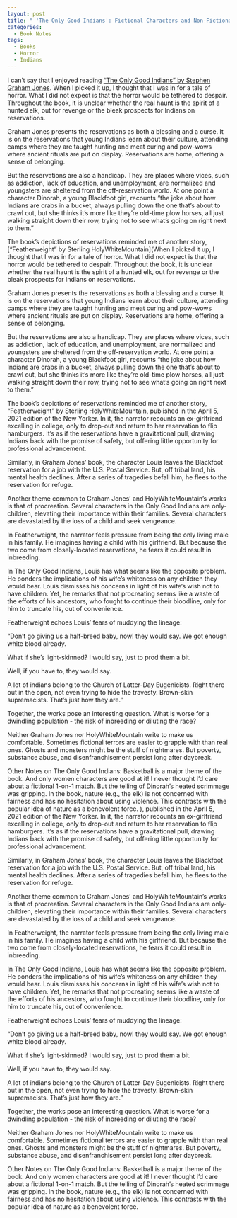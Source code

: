 ```yaml
---
layout: post
title: " 'The Only Good Indians': Fictional Characters and Non-Fictional Foes"
categories:
  - Book Notes
tags:
  - Books
  - Horror
  - Indians
---
```


I can’t say that I enjoyed reading [“The Only Good Indians” by Stephen Graham Jones](https://www.demontheory.net/the-only-good-indians/).  When I picked it up, I thought that I was in for a tale of horror.  What I did not expect is that the horror would be tethered to despair.  Throughout the book, it is unclear whether the real haunt is the spirit of a hunted elk, out for revenge or the bleak prospects for Indians on reservations.

Graham Jones presents the reservations as both a blessing and a curse.  It is on the reservations that young Indians learn about their culture, attending camps where they are taught hunting and meat curing and pow-wows where ancient rituals are put on display.  Reservations are home, offering a sense of belonging.  

But the reservations are also a handicap.  They are places where vices, such as addiction, lack of education, and unemployment, are normalized and youngsters are sheltered from the off-reservation world.  At one point a character Dinorah, a young Blackfoot girl, recounts “the joke about how Indians are crabs in a bucket, always pulling down the one that’s about to crawl out, but she thinks it’s more like they’re old-time plow horses, all just walking straight down their row, trying not to see what’s going on right next to them.”  

The book’s depictions of reservations reminded me of another story,   [“Featherweight” by Sterling HolyWhiteMountain](When I picked it up, I thought that I was in for a tale of horror.  What I did not expect is that the horror would be tethered to despair.  Throughout the book, it is unclear whether the real haunt is the spirit of a hunted elk, out for revenge or the bleak prospects for Indians on reservations.

Graham Jones presents the reservations as both a blessing and a curse.  It is on the reservations that young Indians learn about their culture, attending camps where they are taught hunting and meat curing and pow-wows where ancient rituals are put on display.  Reservations are home, offering a sense of belonging.  

But the reservations are also a handicap.  They are places where vices, such as addiction, lack of education, and unemployment, are normalized and youngsters are sheltered from the off-reservation world.  At one point a character Dinorah, a young Blackfoot girl, recounts “the joke about how Indians are crabs in a bucket, always pulling down the one that’s about to crawl out, but she thinks it’s more like they’re old-time plow horses, all just walking straight down their row, trying not to see what’s going on right next to them.”  

The book’s depictions of reservations reminded me of another story,   “Featherweight” by Sterling HolyWhiteMountain, published in the April 5, 2021 edition of the New Yorker.  In it, the narrator recounts an ex-girlfriend excelling in college, only to drop-out and return to her reservation to flip hamburgers.  It’s as if the reservations have a gravitational pull, drawing Indians back with the promise of safety, but offering little opportunity for professional advancement.

Similarly, in Graham Jones’ book, the character Louis leaves the Blackfoot reservation for a job with the U.S. Postal Service.  But, off tribal land, his mental health declines.  After a series of tragedies befall him, he flees to the reservation for refuge.   

Another theme common to Graham Jones’ and HolyWhiteMountain’s works is that of procreation.  Several characters in the Only Good Indians are only-children, elevating their importance within their families. Several characters are devastated by the loss of a child and seek vengeance.  

In Featherweight, the narrator feels pressure from being the only living male in his family.  He imagines having a child with his girlfriend.  But because the two come from closely-located reservations, he fears it could result in inbreeding.  

In The Only Good Indians, Louis has what seems like the opposite problem.  He ponders the implications of his wife’s whiteness on any children they would bear.  Louis dismisses his concerns in light of his wife’s wish not to have children.  Yet, he remarks that not procreating seems like a waste of the efforts of his ancestors, who fought to continue their bloodline, only for him to truncate his, out of convenience.  

Featherweight echoes Louis’ fears of muddying the lineage: 

“Don’t go giving us a half-breed baby, now! they would say. We got enough white blood already.

What if she’s light-skinned? I would say, just to prod them a bit.

Well, if you have to, they would say.

A lot of indians belong to the Church of Latter-Day Eugenicists. Right there out in the open, not even trying to hide the travesty. Brown-skin supremacists. That’s just how they are.”

Together, the works pose an interesting question.  What is worse for a dwindling population - the risk of inbreeding or diluting the race?  

Neither Graham Jones nor HolyWhiteMountain write to make us comfortable.  Sometimes fictional terrors are easier to grapple with than real ones.  Ghosts and monsters might be the stuff of nightmares.  But poverty, substance abuse, and disenfranchisement persist long after daybreak.  


Other Notes on The Only Good Indians:
Basketball is a major theme of the book.  And only women characters are good at it!  I never thought I’d care about a fictional 1-on-1 match.  But the telling of Dinorah’s heated scrimmage was gripping.
In the book, nature (e.g., the elk) is not concerned with fairness and has no hesitation about using violence.  This contrasts with the popular idea of nature as a benevolent force.
), published in the April 5, 2021 edition of the New Yorker.  In it, the narrator recounts an ex-girlfriend excelling in college, only to drop-out and return to her reservation to flip hamburgers.  It’s as if the reservations have a gravitational pull, drawing Indians back with the promise of safety, but offering little opportunity for professional advancement.

Similarly, in Graham Jones’ book, the character Louis leaves the Blackfoot reservation for a job with the U.S. Postal Service.  But, off tribal land, his mental health declines.  After a series of tragedies befall him, he flees to the reservation for refuge.   

Another theme common to Graham Jones’ and HolyWhiteMountain’s works is that of procreation.  Several characters in the Only Good Indians are only-children, elevating their importance within their families. Several characters are devastated by the loss of a child and seek vengeance.  

In Featherweight, the narrator feels pressure from being the only living male in his family.  He imagines having a child with his girlfriend.  But because the two come from closely-located reservations, he fears it could result in inbreeding.  

In The Only Good Indians, Louis has what seems like the opposite problem.  He ponders the implications of his wife’s whiteness on any children they would bear.  Louis dismisses his concerns in light of his wife’s wish not to have children.  Yet, he remarks that not procreating seems like a waste of the efforts of his ancestors, who fought to continue their bloodline, only for him to truncate his, out of convenience.  

Featherweight echoes Louis’ fears of muddying the lineage: 

“Don’t go giving us a half-breed baby, now! they would say. We got enough white blood already.

What if she’s light-skinned? I would say, just to prod them a bit.

Well, if you have to, they would say.

A lot of indians belong to the Church of Latter-Day Eugenicists. Right there out in the open, not even trying to hide the travesty. Brown-skin supremacists. That’s just how they are.”

Together, the works pose an interesting question.  What is worse for a dwindling population - the risk of inbreeding or diluting the race?  

Neither Graham Jones nor HolyWhiteMountain write to make us comfortable.  Sometimes fictional terrors are easier to grapple with than real ones.  Ghosts and monsters might be the stuff of nightmares.  But poverty, substance abuse, and disenfranchisement persist long after daybreak.  


Other Notes on The Only Good Indians:
Basketball is a major theme of the book.  And only women characters are good at it!  I never thought I’d care about a fictional 1-on-1 match.  But the telling of Dinorah’s heated scrimmage was gripping.
In the book, nature (e.g., the elk) is not concerned with fairness and has no hesitation about using violence.  This contrasts with the popular idea of nature as a benevolent force.
